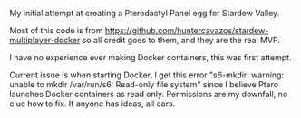 My initial attempt at creating a Pterodactyl Panel egg for Stardew Valley.

Most of this code is from https://github.com/huntercavazos/stardew-multiplayer-docker so all credit goes to them, and they are the real MVP. 

I have no experience ever making Docker containers, this was first attempt.

Current issue is when starting Docker, I get this error "s6-mkdir: warning: unable to mkdir /var/run/s6: Read-only file system" since I believe Ptero launches Docker containers as read only.
Permissions are my downfall, no clue how to fix. If anyone has ideas, all ears.
